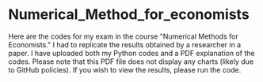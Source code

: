 # Numerical_Method_for_economists
Here are the codes for my exam in the course "Numerical Methods for Economists."
I had to replicate the results obtained by a researcher in a paper.
I have uploaded both my Python codes and a PDF explanation of the codes.
Please note that this PDF file does not display any charts (likely due to GitHub policies). If you wish to view the results, please run the code.
